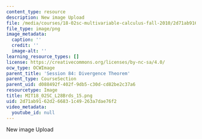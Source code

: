 ```yaml
---
content_type: resource
description: New image Upload
file: /media/courses/18-02sc-multivariable-calculus-fall-2010/2d71ab9162d266831c49263a7dae76f2_MIT18_02SC_L28Brds_15.png
file_type: image/png
image_metadata:
  caption: ''
  credit: ''
  image-alt: ''
learning_resource_types: []
license: https://creativecommons.org/licenses/by-nc-sa/4.0/
ocw_type: OCWImage
parent_title: 'Session 84: Divergence Theorem'
parent_type: CourseSection
parent_uid: d088492f-402f-9db5-c30d-cd82be2c37a6
resourcetype: Image
title: MIT18_02SC_L28Brds_15.png
uid: 2d71ab91-62d2-6683-1c49-263a7dae76f2
video_metadata:
  youtube_id: null
---
```

New image Upload